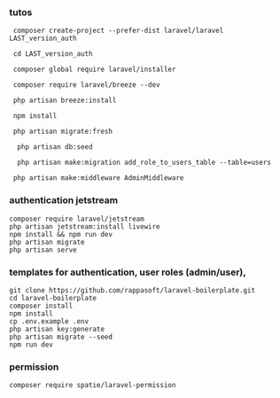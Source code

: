 
### tutos
```pash
 composer create-project --prefer-dist laravel/laravel LAST_version_auth
```

```pash
 cd LAST_version_auth
```

```pash
 composer global require laravel/installer
```

```pash
 composer require laravel/breeze --dev
```

```pash
 php artisan breeze:install
```

```pash
 npm install
```

```pash
 php artisan migrate:fresh
```

```pash
  php artisan db:seed
```

```pash
  php artisan make:migration add_role_to_users_table --table=users
```

```pash
 php artisan make:middleware AdminMiddleware
```

### authentication  jetstream
```pash
composer require laravel/jetstream
php artisan jetstream:install livewire
npm install && npm run dev
php artisan migrate
php artisan serve

```

### templates for  authentication, user roles (admin/user),
```pash 
git clone https://github.com/rappasoft/laravel-boilerplate.git
cd laravel-boilerplate
composer install
npm install
cp .env.example .env
php artisan key:generate
php artisan migrate --seed
npm run dev

```
### permission
```pash
composer require spatie/laravel-permission
```